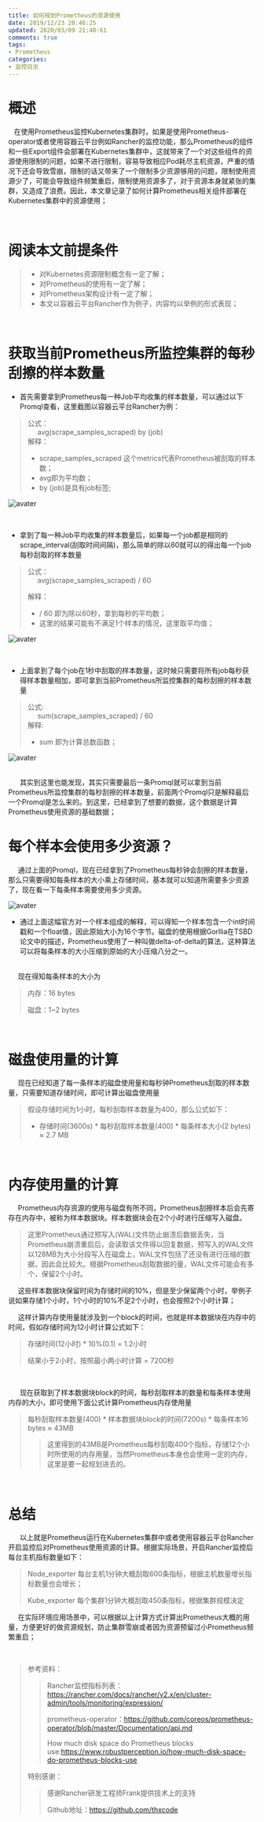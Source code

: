 ```yaml
---
title: 如何规划Prometheus的资源使用
date: 2019/12/23 20:46:25
updated: 2020/03/09 21:40:61
comments: true
tags: 
- Prometheus
categories:
- 监控日志
---
```


# 概述
&nbsp; &nbsp;在使用Prometheus监控Kubernetes集群时，如果是使用Prometheus-operator或者使用容器云平台例如Rancher的监控功能，那么Prometheus的组件和一些Export组件会部署在Kubernetes集群中，这就带来了一个对这些组件的资源使用限制的问题，如果不进行限制，容易导致相应Pod耗尽主机资源，严重的情况下还会导致雪崩，限制的话又带来了一个限制多少资源够用的问题，限制使用资源少了，可能会导致组件频繁重启，限制使用资源多了，对于资源本身就紧张的集群，又造成了浪费。因此，本文章记录了如何计算Prometheus相关组件部署在Kubernetes集群中的资源使用；

<br/>

# 阅读本文前提条件
>* 对Kubernetes资源限制概念有一定了解；
>* 对Prometheus的使用有一定了解；
>* 对Prometheus架构设计有一定了解；
>* 本文以容器云平台Rancher作为例子，内容均以举例的形式表现；


<br/>

# 获取当前Prometheus所监控集群的每秒刮擦的样本数量

* 首先需要拿到Prometheus每一种Job平均收集的样本数量，可以通过以下Promql查看，这里截图以容器云平台Rancher为例：

>公式：<br/>
>&nbsp;&nbsp;&nbsp;&nbsp;&nbsp;avg(scrape_samples_scraped) by (job)  
>解释：
> * scrape_samples_scraped 这个metrics代表Prometheus被刮取的样本数；
> * avg即为平均数；
> * by (job)是具有job标签;

![avater](https://zknow-1256858200.cos.ap-guangzhou.myqcloud.com/%E6%96%87%E7%AB%A0%E5%9B%BE%E7%89%87/Prometheus%E6%8C%87%E6%A0%87%E6%95%B0%E9%87%8F.jpg)

<br/>

* 拿到了每一种Job平均收集的样本数量后，如果每一个job都是相同的scrape_interval(刮取时间间隔)，那么简单的除以60就可以的得出每一个job每秒刮取的样本数量
> 公式：<br/>
>&nbsp;&nbsp;&nbsp;&nbsp;&nbsp;avg(scrape_samples_scraped) / 60
> 
> 解释：
> * / 60 即为除以60秒，拿到每秒的平均数；
> * 这里的结果可能有不满足1个样本的情况，这里取平均值；

![avater](https://zknow-1256858200.cos.ap-guangzhou.myqcloud.com/%E6%96%87%E7%AB%A0%E5%9B%BE%E7%89%87/Prometheus_job%E6%AF%8F%E7%A7%92%E5%B9%B3%E5%9D%87.jpg)

<br/>

* 上面拿到了每个job在1秒中刮取的样本数量，这时候只需要将所有job每秒获得样本数量相加，即可拿到当前Prometheus所监控集群的每秒刮擦的样本数量

> 公式:  
>&nbsp;&nbsp;&nbsp;&nbsp;&nbsp;sum(scrape_samples_scraped) / 60  
> 解释:
> * sum 即为计算总数函数；

![avater](https://zknow-1256858200.cos.ap-guangzhou.myqcloud.com/%E6%96%87%E7%AB%A0%E5%9B%BE%E7%89%87/Prometheus%E6%AF%8F%E7%A7%92%E6%8B%89%E5%8F%96%E6%80%BB%E6%95%B0.jpg)

<br/>
&nbsp;&nbsp;&nbsp;&nbsp;&nbsp; 其实到这里也能发现，其实只需要最后一条Promql就可以拿到当前Prometheus所监控集群的每秒刮擦的样本数量，前面两个Promql只是解释最后一个Promql是怎么来的。到这里，已经拿到了想要的数据，这个数据是计算Prometheus使用资源的基础数据；

<br/>

# 每个样本会使用多少资源？
&nbsp;&nbsp;&nbsp;&nbsp;&nbsp;通过上面的Promql，现在已经拿到了Prometheus每秒钟会刮擦的样本数量，那么只需要得知每条样本的大小乘上存储时间，基本就可以知道所需要多少资源了，现在看一下每条样本需要使用多少资源。

![avater](https://zknow-1256858200.cos.ap-guangzhou.myqcloud.com/%E6%96%87%E7%AB%A0%E5%9B%BE%E7%89%87/Prometheus%E6%A0%B7%E6%9C%AC%E7%BB%84%E6%88%90.jpg)

* 通过上面这幅官方对一个样本组成的解释，可以得知一个样本包含一个int时间戳和一个float值，因此原始大小为16个字节。磁盘的使用根据Gorllia在TSBD论文中的描述，Prometheus使用了一种叫做delta-of-delta的算法，这种算法可以将每条样本的大小压缩到原始的大小压缩八分之一。

<br/>
&nbsp;&nbsp;&nbsp;&nbsp;&nbsp;现在得知每条样本的大小为

>内存：16 bytes
>
>磁盘：1~2 bytes

<br/>

# 磁盘使用量的计算
&nbsp;&nbsp;&nbsp;&nbsp;&nbsp;现在已经知道了每一条样本的磁盘使用量和每秒钟Prometheus刮取的样本数量，只需要知道存储时间，即可计算出磁盘使用量

> 假设存储时间为1小时，每秒刮取样本数量为400，那么公式如下：
> * 存储时间(3600s) * 每秒刮取样本数量(400) * 每条样本大小(2 bytes) ≈ 2.7 MB

<br/>

# 内存使用量的计算
&nbsp;&nbsp;&nbsp;&nbsp;&nbsp;Prometheus内存资源的使用与磁盘有所不同，Prometheus刮擦样本后会先寄存在内存中，被称为样本数据块。样本数据块会在2个小时进行压缩写入磁盘。
>这里Prometheus通过预写入(WAL)文件防止崩溃后数据丢失，当Prometheus崩溃重启后，会读取该文件得以回复数据，预写入的WAL文件以128MB为大小分段写入在磁盘上，WAL文件包括了还没有进行压缩的数据，因此会比较大。根据Prometheus刮取数据的量，WAL文件可能会有多个，保留2个小时。
>
&nbsp;&nbsp;&nbsp;&nbsp;&nbsp;这些样本数据块保留时间为存储时间的10%，但是至少保留两个小时，举例子说如果存储1个小时，1个小时的10%不足2个小时，也会按照2个小时计算；

&nbsp;&nbsp;&nbsp;&nbsp;&nbsp;这样计算内存使用量就涉及到一个block的时间，也就是样本数据块在内存中的时间，假如存储时间为12小时计算公式如下：
> 存储时间(12小时) * 10%(0.1) = 1.2小时 
> 
> 结果小于2小时，按照最小两小时计算 = 7200秒

<br/>

&nbsp;&nbsp;&nbsp;&nbsp;&nbsp; 现在获取到了样本数据块block的时间，每秒刮取样本的数量和每条样本使用内存的大小，即可使用下面公式计算Prometheus内存使用量
> 每秒刮取样本数量(400) * 样本数据块block的时间(7200s) * 每条样本16 bytes ≈ 43MB
> > 这里得到的43MB是Prometheus每秒刮取400个指标，存储12个小时所使用的内存用量，当然Prometheus本身也会使用一定的内存，这里是要一起规划进去的。

<br/>

# 总结

&nbsp;&nbsp;&nbsp;&nbsp;&nbsp;  以上就是Prometheus运行在Kubernetes集群中或者使用容器云平台Rancher开启监控后对Prometheus使用资源的计算。根据实际场景，开启Rancher监控后每台主机指标数量如下：
> 
> Node_exporter 每台主机1分钟大概刮取600条指标，根据主机数量增长指标数量也会增长；
>
> Kube_exporter 每个集群1分钟大概刮取450条指标，根据集群规模决定

&nbsp;&nbsp;&nbsp;&nbsp;&nbsp;在实际环境应用场景中，可以根据以上计算方式计算出Prometheus大概的用量，方便更好的做资源规划，防止集群雪崩或者因为资源预留过小Prometheus频繁重启；

<br/>

>参考资料：
>>Rancher监控指标列表：https://rancher.com/docs/rancher/v2.x/en/cluster-admin/tools/monitoring/expression/
>>
>>prometheus-operator：https://github.com/coreos/prometheus-operator/blob/master/Documentation/api.md
>>
>>How much disk space do Prometheus blocks use:https://www.robustperception.io/how-much-disk-space-do-prometheus-blocks-use
>>
>特别感谢：
>>
>>感谢Rancher研发工程师Frank提供技术上的支持
>>
>>Github地址：https://github.com/thxcode
 
